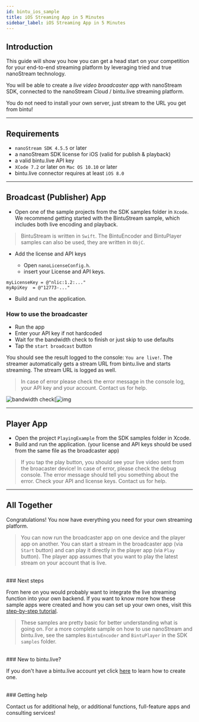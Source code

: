 ```yaml
---
id: bintu_ios_sample
title: iOS Streaming App in 5 Minutes
sidebar_label: iOS Streaming App in 5 Minutes
---
```


## Introduction

This guide will show you how you can get a head start on your competition for your end-to-end streaming platform by leveraging tried and true nanoStream technology.

You will be able to create a *live video broadcaster app* with nanoStream SDK, connected to the nanoStream Cloud / bintu.live streaming platform. 

You do not need to install your own server, just stream to the URL you get from bintu! 

-----


## Requirements

- `nanoStream SDK 4.5.5` or later
- a nanoStream SDK license for iOS (valid for publish & playback)
- a valid bintu.live API key
- `XCode 7.2` or later on `Mac OS 10.10` or later
- bintu.live connector requires at least `iOS 8.0`

-----


## Broadcast (Publisher) App

- Open one of the sample projects from the SDK samples folder in `Xcode`. We recommend getting started with the BintuStream sample, which includes both live encoding and playback. 

> BintuStream is written in `Swift`. The BintuEncoder and BintuPlayer samples can also be used, they are written in `ObjC`.

- Add the license and API keys

  - Open ```nanoLicenseConfig.h```.
  - insert your License and API keys.

```
myLicenseKey = @"nlic:1.2:..."
myApiKey  = @"12773-..."

```

- Build and run the application.

### How to use the broadcaster

- Run the app
- Enter your API key if not hardcoded
- Wait for the bandwidth check to finish or just skip to use defaults
- Tap the `start broadcast` button

You should see the result logged to the console: `You are live!`. The streamer automatically gets a stream URL from bintu.live and starts streaming. The stream URL is logged as well.

> In case of error please check the error message in the console log, your API key and your account. Contact us for help.

![bandwidth check](https://www.nanocosmos.de/v4/documentation/_media/run_bandwith_check1.png)[![img](https://www.nanocosmos.de/v4/documentation/_media/anzeige_bandwidth_in_stream1.png)

-----


## Player App

- Open the project `PlayingExample` from the SDK samples folder in Xcode.
- Build and run the application. (your license and API keys should be used from the same file as the broadcaster app)

> If you tap the play button, you should see your live video sent from the broacaster device! In case of error, please check the debug console. The error message should tell you something about the error. Check your API and license keys. Contact us for help.

-----


## All Together

Congratulations! You now have everything you need for your own streaming platform.

> You can now run the broadcaster app on one device and the player app on another. You can start a stream in the broadcaster app (via `Start` button) and can play it directly in the player app (via `Play` button). The player app assumes that you want to play the latest stream on your account that is live.

<br>
### Next steps

From here on you would probably want to integrate the live streaming function into your own backend. If you want to know more how these sample apps were created and how you can set up your own ones, visit this [step-by-step tutorial](https://www.nanocosmos.de/v4/documentation/nanostream-sdk-bintu-ios-getting-started-tutorial).

> These samples are pretty basic for better understanding what is going on. For a more complete sample on how to use nanoStream and bintu.live, see the samples `BintuEncoder` and `BintuPlayer` in the SDK `samples` folder.

<br>
### New to bintu.live?

If you don't have a bintu.live account yet click [here](../../../cloud/cloud_getting_started) to learn how to create one.

<br>
### Getting help

Contact us for additional help, or additional functions, full-feature apps and consulting services!